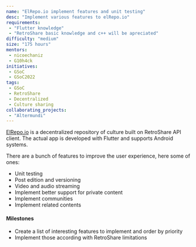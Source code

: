 ```yaml
---
name: "ElRepo.io implement features and unit testing"
desc: "Implement various features to elRepo.io"
requirements:
 - "Flutter knowledge"
 - "RetroShare basic knowledge and c++ will be apreciated"
difficulty: "medium"
size: "175 hours"
mentors:
 - nicoechaniz
 - G10h4ck
initiatives:
 - GSoC
 - GSoC2022
tags:
 - GSoC
 - RetroShare
 - Decentralized
 - Culture sharing
collaborating_projects:
 - "Altermundi"
---
```


[ElRepo.io](https://elrepo.io) is a decentralized repository of culture built on RetroShare API client. 
The actual app is developed with Flutter and supports Android systems. 

There are a bunch of features to improve the user experience, here some of ones:

- Unit testing
- Post edition and versioning
- Video and audio streaming
- Implement better support for private content
- Implement communities
- Implement related contents

#### Milestones

- Create a list of interesting features to implement and order by priority
- Implement those according with RetroShare limitations
